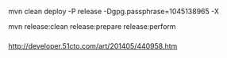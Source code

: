 mvn  clean deploy -P release -Dgpg.passphrase=1045138965 -X

mvn release:clean release:prepare release:perform
###
http://developer.51cto.com/art/201405/440958.htm